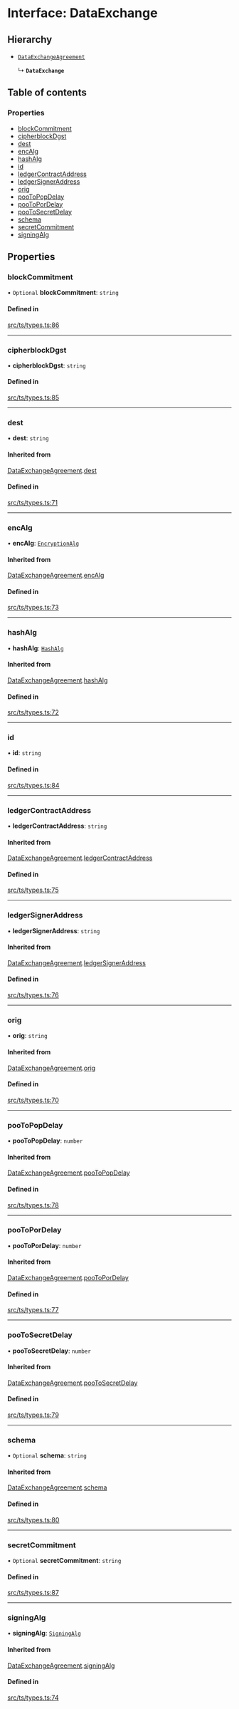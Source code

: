 # Interface: DataExchange

## Hierarchy

- [`DataExchangeAgreement`](DataExchangeAgreement.md)

  ↳ **`DataExchange`**

## Table of contents

### Properties

- [blockCommitment](DataExchange.md#blockcommitment)
- [cipherblockDgst](DataExchange.md#cipherblockdgst)
- [dest](DataExchange.md#dest)
- [encAlg](DataExchange.md#encalg)
- [hashAlg](DataExchange.md#hashalg)
- [id](DataExchange.md#id)
- [ledgerContractAddress](DataExchange.md#ledgercontractaddress)
- [ledgerSignerAddress](DataExchange.md#ledgersigneraddress)
- [orig](DataExchange.md#orig)
- [pooToPopDelay](DataExchange.md#pootopopdelay)
- [pooToPorDelay](DataExchange.md#pootopordelay)
- [pooToSecretDelay](DataExchange.md#pootosecretdelay)
- [schema](DataExchange.md#schema)
- [secretCommitment](DataExchange.md#secretcommitment)
- [signingAlg](DataExchange.md#signingalg)

## Properties

### blockCommitment

• `Optional` **blockCommitment**: `string`

#### Defined in

[src/ts/types.ts:86](https://gitlab.com/i3-market/code/wp3/t3.2/conflict-resolution/non-repudiation-protocol/-/blob/29e9a91/src/ts/types.ts#L86)

___

### cipherblockDgst

• **cipherblockDgst**: `string`

#### Defined in

[src/ts/types.ts:85](https://gitlab.com/i3-market/code/wp3/t3.2/conflict-resolution/non-repudiation-protocol/-/blob/29e9a91/src/ts/types.ts#L85)

___

### dest

• **dest**: `string`

#### Inherited from

[DataExchangeAgreement](DataExchangeAgreement.md).[dest](DataExchangeAgreement.md#dest)

#### Defined in

[src/ts/types.ts:71](https://gitlab.com/i3-market/code/wp3/t3.2/conflict-resolution/non-repudiation-protocol/-/blob/29e9a91/src/ts/types.ts#L71)

___

### encAlg

• **encAlg**: [`EncryptionAlg`](../API.md#encryptionalg)

#### Inherited from

[DataExchangeAgreement](DataExchangeAgreement.md).[encAlg](DataExchangeAgreement.md#encalg)

#### Defined in

[src/ts/types.ts:73](https://gitlab.com/i3-market/code/wp3/t3.2/conflict-resolution/non-repudiation-protocol/-/blob/29e9a91/src/ts/types.ts#L73)

___

### hashAlg

• **hashAlg**: [`HashAlg`](../API.md#hashalg)

#### Inherited from

[DataExchangeAgreement](DataExchangeAgreement.md).[hashAlg](DataExchangeAgreement.md#hashalg)

#### Defined in

[src/ts/types.ts:72](https://gitlab.com/i3-market/code/wp3/t3.2/conflict-resolution/non-repudiation-protocol/-/blob/29e9a91/src/ts/types.ts#L72)

___

### id

• **id**: `string`

#### Defined in

[src/ts/types.ts:84](https://gitlab.com/i3-market/code/wp3/t3.2/conflict-resolution/non-repudiation-protocol/-/blob/29e9a91/src/ts/types.ts#L84)

___

### ledgerContractAddress

• **ledgerContractAddress**: `string`

#### Inherited from

[DataExchangeAgreement](DataExchangeAgreement.md).[ledgerContractAddress](DataExchangeAgreement.md#ledgercontractaddress)

#### Defined in

[src/ts/types.ts:75](https://gitlab.com/i3-market/code/wp3/t3.2/conflict-resolution/non-repudiation-protocol/-/blob/29e9a91/src/ts/types.ts#L75)

___

### ledgerSignerAddress

• **ledgerSignerAddress**: `string`

#### Inherited from

[DataExchangeAgreement](DataExchangeAgreement.md).[ledgerSignerAddress](DataExchangeAgreement.md#ledgersigneraddress)

#### Defined in

[src/ts/types.ts:76](https://gitlab.com/i3-market/code/wp3/t3.2/conflict-resolution/non-repudiation-protocol/-/blob/29e9a91/src/ts/types.ts#L76)

___

### orig

• **orig**: `string`

#### Inherited from

[DataExchangeAgreement](DataExchangeAgreement.md).[orig](DataExchangeAgreement.md#orig)

#### Defined in

[src/ts/types.ts:70](https://gitlab.com/i3-market/code/wp3/t3.2/conflict-resolution/non-repudiation-protocol/-/blob/29e9a91/src/ts/types.ts#L70)

___

### pooToPopDelay

• **pooToPopDelay**: `number`

#### Inherited from

[DataExchangeAgreement](DataExchangeAgreement.md).[pooToPopDelay](DataExchangeAgreement.md#pootopopdelay)

#### Defined in

[src/ts/types.ts:78](https://gitlab.com/i3-market/code/wp3/t3.2/conflict-resolution/non-repudiation-protocol/-/blob/29e9a91/src/ts/types.ts#L78)

___

### pooToPorDelay

• **pooToPorDelay**: `number`

#### Inherited from

[DataExchangeAgreement](DataExchangeAgreement.md).[pooToPorDelay](DataExchangeAgreement.md#pootopordelay)

#### Defined in

[src/ts/types.ts:77](https://gitlab.com/i3-market/code/wp3/t3.2/conflict-resolution/non-repudiation-protocol/-/blob/29e9a91/src/ts/types.ts#L77)

___

### pooToSecretDelay

• **pooToSecretDelay**: `number`

#### Inherited from

[DataExchangeAgreement](DataExchangeAgreement.md).[pooToSecretDelay](DataExchangeAgreement.md#pootosecretdelay)

#### Defined in

[src/ts/types.ts:79](https://gitlab.com/i3-market/code/wp3/t3.2/conflict-resolution/non-repudiation-protocol/-/blob/29e9a91/src/ts/types.ts#L79)

___

### schema

• `Optional` **schema**: `string`

#### Inherited from

[DataExchangeAgreement](DataExchangeAgreement.md).[schema](DataExchangeAgreement.md#schema)

#### Defined in

[src/ts/types.ts:80](https://gitlab.com/i3-market/code/wp3/t3.2/conflict-resolution/non-repudiation-protocol/-/blob/29e9a91/src/ts/types.ts#L80)

___

### secretCommitment

• `Optional` **secretCommitment**: `string`

#### Defined in

[src/ts/types.ts:87](https://gitlab.com/i3-market/code/wp3/t3.2/conflict-resolution/non-repudiation-protocol/-/blob/29e9a91/src/ts/types.ts#L87)

___

### signingAlg

• **signingAlg**: [`SigningAlg`](../API.md#signingalg)

#### Inherited from

[DataExchangeAgreement](DataExchangeAgreement.md).[signingAlg](DataExchangeAgreement.md#signingalg)

#### Defined in

[src/ts/types.ts:74](https://gitlab.com/i3-market/code/wp3/t3.2/conflict-resolution/non-repudiation-protocol/-/blob/29e9a91/src/ts/types.ts#L74)
